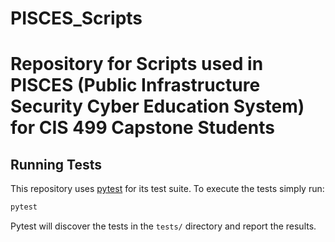 # PISCES_Scripts
Repository for Scripts used in PISCES (Public Infrastructure Security Cyber Education System) for CIS 499 Capstone Students
=======

## Running Tests

This repository uses [pytest](https://docs.pytest.org/) for its test suite. To execute the tests simply run:

```bash
pytest
```

Pytest will discover the tests in the `tests/` directory and report the results.